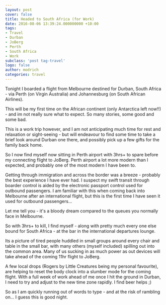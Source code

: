 ```yaml
---
layout: post
cover: false
title: Headed to South Africa (for Work)
date: 2016-08-06 13:39:24.000000000 +10:00
tags: 
- Travel
- Durban
- JoBerg
- Perth
- South Africa
- Work
subclass: 'post tag-travel'
logo: false
author: modrich
categories: travel
---
```

Tonight I boarded a flight from Melbourne destined for Durban, South Africa - via Perth (on Virgin Australia) and Johannesburg (on South African Airlines).

This will be my first time on the African continent (only Antarctica left now!!) - and im not really sure what to expect. So many stories, some good and some bad.

This is a work trip however, and I am not anticipating much time for rest and relaxation or sight-seeing - but will endeavour to find some time to take a brief look around Durban one there, and possibly pick up a few gifts for the family back home.

So I now find myself now sitting in Perth airport with 3hrs+ to spare before my connecting flight to JoBerg. Perth airport a lot more modern than I expected, and probably one of the most modern I have been to.

Getting through immigration and across the border was a breeze - probably the best experience I have ever had. I suspect my swift transit through boarder control is aided by the electronic passport control used for outbound passengers. I am familiar with this when coming back into Melbourne after an international flight, but this is the first time I have seen it used for outbound passengers...

Let me tell you - it's a bloody dream compared to the queues you normally face in Melbourne.

So with 3hrs+ to kill, I find myself - along with pretty much every one else bound for South Africa - at the bar in the international departures lounge.

Its a picture of tired people huddled in small groups around every chair and table in the small bar, with many others (myself included) spilling out into the common area. Many of us sucking in as much power as out devices will take ahead of the coming 11hr flight to JoBerg.

A few local drops (Rogers by Little Creatures being my personal favourite), are helping to reset the body clock into a slumber mode for the coming flight. With a full week of work ahead of me once I hit the ground in Durban, I need to try and adjust to the new time zone rapidly. I find beer helps ;)

So as I am quickly running out of words to type - and at the risk of rambling on... I guess this is good night.

